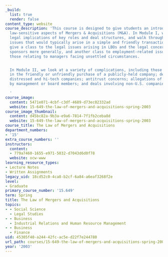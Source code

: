 ```yaml
---
_build:
  list: true
  render: false
content_type: website
course_description: 'This course is designed to give students an introduction to the
  law-sensitive aspects of Mergers & Acquisitions (M&A). In Module I, we examine the
  legal implications of key roles and deal structures, and walk through some of the
  issues that would typically arise in a simple and friendly transaction. We also
  give a class to the legal issues arising in LBOs and the legal concerns of financial
  sponsors more generally, and another class to employment-related issues, including
  those relating to managers facing unsettled circumstances.


  In Module II, we look at a variety of complications, including those that arise
  in the friendly or unfriendly purchase of a publicly-held company; deals involving
  distressed and hi-tech companies; antitrust concerns; allegations of misconduct
  by management or board members; and deals involving non-U.S. companies.

  '
course_image:
  content: 5471e071-4cbf-c3df-4689-d73ec02332ad
  website: 15-649-the-law-of-mergers-and-acquisitions-spring-2003
course_image_thumbnail:
  content: d45bc82a-9b3a-e9a6-7814-7f1fb2ceba8d
  website: 15-649-the-law-of-mergers-and-acquisitions-spring-2003
course_title: The Law of Mergers and Acquisitions
department_numbers:
- '15'
extra_course_numbers: ''
instructors:
  content:
  - 779a7460-1655-e971-5032-d7043d6d0f78
  website: ocw-www
learning_resource_types:
- Lecture Notes
- Written Assignments
legacy_uid: 18cd52c0-4ca8-b2cf-6a84-a6eaf3268f2e
level:
- Graduate
primary_course_number: '15.649'
term: Spring
title: The Law of Mergers and Acquisitions
topics:
- - Social Science
  - Legal Studies
- - Business
  - Industrial Relations and Human Resource Management
- - Business
  - Finance
uid: 45305f40-a244-42fc-ac5e-d22f7e244780
url_path: courses/15-649-the-law-of-mergers-and-acquisitions-spring-2003
year: '2003'
---
```

